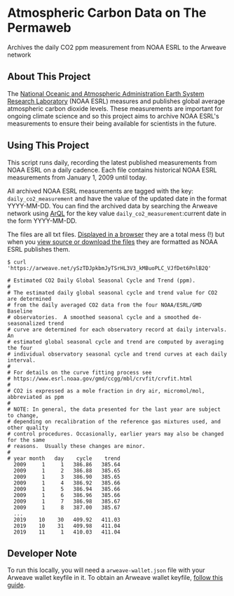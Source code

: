 # Atmospheric Carbon Data on The Permaweb
Archives the daily CO2 ppm measurement from NOAA ESRL to the Arweave network

## About This Project
The [National Oceanic and Atmospheric Administration Earth System Research Laboratory](https://www.esrl.noaa.gov/) (NOAA ESRL) measures and publishes global average atmospheric carbon dioxide levels. These measurements are important for ongoing climate science and so this project aims to archive NOAA ESRL's measurements to ensure their being available for scientists in the future.

## Using This Project
This script runs daily, recording the latest published measurements from NOAA ESRL on a daily cadence. Each file contains historical NOAA ESRL measurements from January 1, 2009 until today.

All archived NOAA ESRL measurements are tagged with the key: `daily_co2_measurement` and have the value of the updated date in the format YYYY-MM-DD. You can find the archived data by searching the Arweave network using [ArQL](https://github.com/ArweaveTeam/arweave-js#arql) for the key value `daily_co2_measurement`:current date in the form YYYY-MM-DD.

The files are all txt files. [Displayed in a browser](https://as6vxxg4nrdw.arweave.net/8O-Vz0_VLFQaBcceufWAJ6J9vRR_5_jvJvidypHgNd0) they are a total mess (!) but when you [view source or download the files](view-source:https://as6vxxg4nrdw.arweave.net/8O-Vz0_VLFQaBcceufWAJ6J9vRR_5_jvJvidypHgNd0.txt) they are formatted as NOAA ESRL publishes them.

```
$ curl 'https://arweave.net/ySzTDJpkbmJyTSrHL3V3_kMBuoPLC_VJfDet6PnlB2Q'

# Estimated CO2 Daily Global Seasonal Cycle and Trend (ppm).
# 
# The estimated daily global seasonal cycle and trend value for CO2 are determined
# from the daily averaged CO2 data from the four NOAA/ESRL/GMD Baseline
# observatories.  A smoothed seasonal cycle and a smoothed de-seasonalized trend
# curve are determined for each observatory record at daily intervals.  An
# estimated global seasonal cycle and trend are computed by averaging the four
# individual observatory seasonal cycle and trend curves at each daily interval.
# 
# For details on the curve fitting process see
# https://www.esrl.noaa.gov/gmd/ccgg/mbl/crvfit/crvfit.html
# 
# CO2 is expressed as a mole fraction in dry air, micromol/mol, abbreviated as ppm
# 
# NOTE: In general, the data presented for the last year are subject to change,
# depending on recalibration of the reference gas mixtures used, and other quality
# control procedures. Occasionally, earlier years may also be changed for the same
# reasons.  Usually these changes are minor.
# 
# year month   day    cycle    trend
  2009     1     1   386.86   385.64
  2009     1     2   386.88   385.65
  2009     1     3   386.90   385.65
  2009     1     4   386.92   385.66
  2009     1     5   386.94   385.66
  2009     1     6   386.96   385.66
  2009     1     7   386.98   385.67
  2009     1     8   387.00   385.67
  ...
  2019    10    30   409.92   411.03
  2019    10    31   409.98   411.04
  2019    11     1   410.03   411.04
```

## Developer Note
To run this locally, you will need a `arweave-wallet.json` file with your Arweave wallet keyfile in it. To obtain an Arweave wallet keyfile, [follow this guide](https://docs.arweave.org/info/wallets/arweave-web-extension-wallet).
